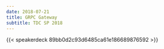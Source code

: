```yaml
---
date: 2018-07-21
title: GRPC Gateway
subtitle: TDC SP 2018
---
```


{{< speakerdeck 89bb0d2c93d6485ca61e186689876592 >}}